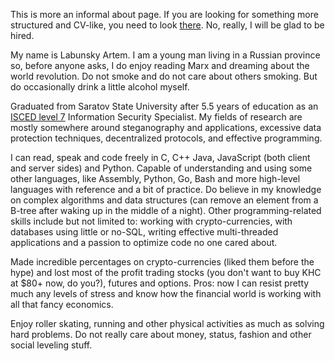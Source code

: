 This is more an informal about page. If you are looking for something more structured and CV-like, you need to look [there](cv). No, really, I will be glad to be hired.

My name is Labunsky Artem. I am a young man living in a Russian province so, before anyone asks, I do enjoy reading Marx and dreaming about the world revolution. Do not smoke and do not care about others smoking. But do occasionally drink a little alcohol myself. 

Graduated from Saratov State University after 5.5 years of education as an [ISCED level 7](http://uis.unesco.org/sites/default/files/documents/international-standard-classification-of-education-isced-2011-en.pdf) Information Security Specialist. My fields of research are mostly somewhere around steganography and applications, excessive data protection techniques, decentralized protocols, and effective programming.

I can read, speak and code freely in C, C++ Java, JavaScript (both client and server sides) and Python. Capable of understanding and using some other languages, like Assembly, Python, Go, Bash and more high-level languages with reference and a bit of practice. Do believe in my knowledge on complex algorithms and data structures (can remove an element from a B-tree after waking up in the middle of a night). Other programming-related skills include but not limited to: working with crypto-currencies, with databases using little or no-SQL, writing effective multi-threaded applications and a passion to optimize code no one cared about.

Made incredible percentages on crypto-currencies (liked them before the hype) and lost most of the profit trading stocks (you don't want to buy KHC at $80+ now, do you?), futures and options. Pros: now I can resist pretty much any levels of stress and know how the financial world is working with all that fancy economics.

Enjoy roller skating, running and other physical activities as much as solving hard problems. Do not really care about money, status, fashion and other social leveling stuff.